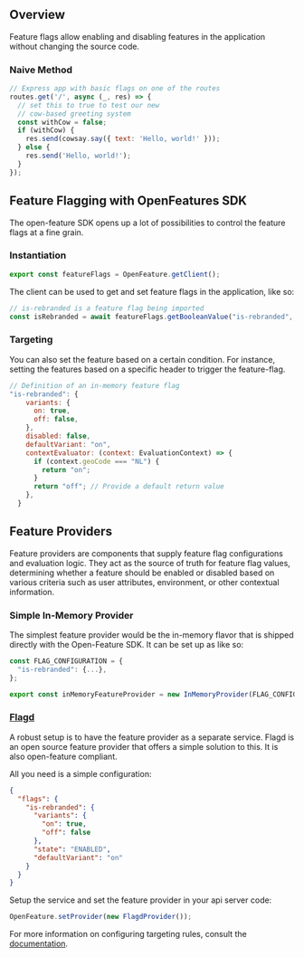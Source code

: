 ## Overview

Feature flags allow enabling and disabling features in the application without changing the source code. 

### Naive Method

```jsx
// Express app with basic flags on one of the routes
routes.get('/', async (_, res) => {
  // set this to true to test our new
  // cow-based greeting system
  const withCow = false;
  if (withCow) {
    res.send(cowsay.say({ text: 'Hello, world!' }));
  } else {
    res.send('Hello, world!');
  }
});
```

## Feature Flagging with OpenFeatures SDK

The open-feature SDK opens up a lot of possibilities to control the feature flags at a fine grain. 

### Instantiation

```jsx
export const featureFlags = OpenFeature.getClient();
```

The client can be used to get and set feature flags in the application, like so:

```jsx
// is-rebranded is a feature flag being imported
const isRebranded = await featureFlags.getBooleanValue("is-rebranded", false, context);
```

### Targeting

You can also set the feature based on a certain condition. For instance, setting the features based on a specific header to trigger the feature-flag. 

```jsx
// Definition of an in-memory feature flag
"is-rebranded": {
    variants: {
      on: true,
      off: false,
    },
    disabled: false,
    defaultVariant: "on",
    contextEvaluator: (context: EvaluationContext) => {
      if (context.geoCode === "NL") {
        return "on";
      }
      return "off"; // Provide a default return value
    },
  }
```

## Feature Providers

Feature providers are components that supply feature flag configurations and evaluation logic. They act as the source of truth for feature flag values, determining whether a feature should be enabled or disabled based on various criteria such as user attributes, environment, or other contextual information.

### Simple In-Memory Provider

The simplest feature provider would be the in-memory flavor that is shipped directly with the Open-Feature SDK. It can be set up as like so: 

```jsx
const FLAG_CONFIGURATION = {
  "is-rebranded": {...},
};

export const inMemoryFeatureProvider = new InMemoryProvider(FLAG_CONFIGURATION);
```

### [Flagd](https://flagd.dev/)

A robust setup is to have the feature provider as a separate service. Flagd is an open source feature provider that offers a simple solution to this. It is also open-feature compliant. 

All you need is a simple configuration: 

```json
{
  "flags": {
    "is-rebranded": {
      "variants": {
        "on": true,
        "off": false
      },
      "state": "ENABLED",
      "defaultVariant": "on"
    }
  }
}
```

Setup the service and set the feature provider in your api server code: 

```jsx
OpenFeature.setProvider(new FlagdProvider());
```

For more information on configuring targeting rules, consult the [documentation](https://flagd.dev/quick-start/#add-a-targeting-rule).